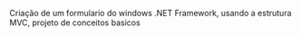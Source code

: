Criação de um formulario do windows .NET Framework, usando a estrutura MVC, projeto de conceitos basicos
